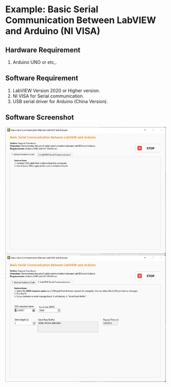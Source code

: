 # Example: Basic Serial Communication Between LabVIEW and Arduino (NI VISA)

Hardware Requirement
------------------------------------------------------
1. Arduino UNO or etc,.

Software Requirement
------------------------------------------------------
1. LabVIEW Version 2020 or Higher version.
2. NI VISA for Serial communication.
3. USB serial driver for Arduino (China Version).

Software Screenshot
------------------------------------------------------
![This is an image](https://github.com/wiseiotech/LabVIEW-Arduino/blob/main/Basic-Serial/Screenshot/1_Upload_Arduino_Code.jpg)
![This is an image](https://github.com/wiseiotech/LabVIEW-Arduino/blob/main/Basic-Serial/Screenshot/2_LabVIEW_Read_From_Arduino.jpg)

